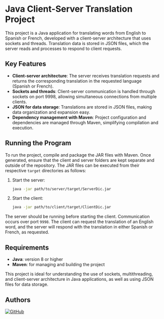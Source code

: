 # Java Client-Server Translation Project

This project is a Java application for translating words from English to Spanish or French, developed with a client-server architecture that uses sockets and threads. Translation data is stored in JSON files, which the server reads and processes to respond to client requests.

## Key Features

- **Client-server architecture**: The server receives translation requests and returns the corresponding translation in the requested language (Spanish or French).
- **Sockets and threads**: Client-server communication is handled through sockets on port 9998, allowing simultaneous connections from multiple clients.
- **JSON for data storage**: Translations are stored in JSON files, making data organization and expansion easy.
- **Dependency management with Maven**: Project configuration and dependencies are managed through Maven, simplifying compilation and execution.

## Running the Program

To run the project, compile and package the JAR files with Maven. Once generated, ensure that the client and server folders are kept separate and outside of the repository. The JAR files can be executed from their respective `target` directories as follows:

1. Start the server:
    ```bash
    java -jar path/to/server/target/ServerDic.jar
    ```
2. Start the client:
    ```bash
    java -jar path/to/client/target/ClientDic.jar
    ```

The server should be running before starting the client. Communication occurs over port `9998`. The client can request the translation of an English word, and the server will respond with the translation in either Spanish or French, as requested.

## Requirements

- **Java**: version 8 or higher
- **Maven**: for managing and building the project

This project is ideal for understanding the use of sockets, multithreading, and client-server architecture in Java applications, as well as using JSON files for data storage.

## Authors

[<img alt="GitHub" src="https://img.shields.io/badge/GitHub-@AndMelox-181717?style=flat-square&logo=github">](https://github.com/AndMelox) 

